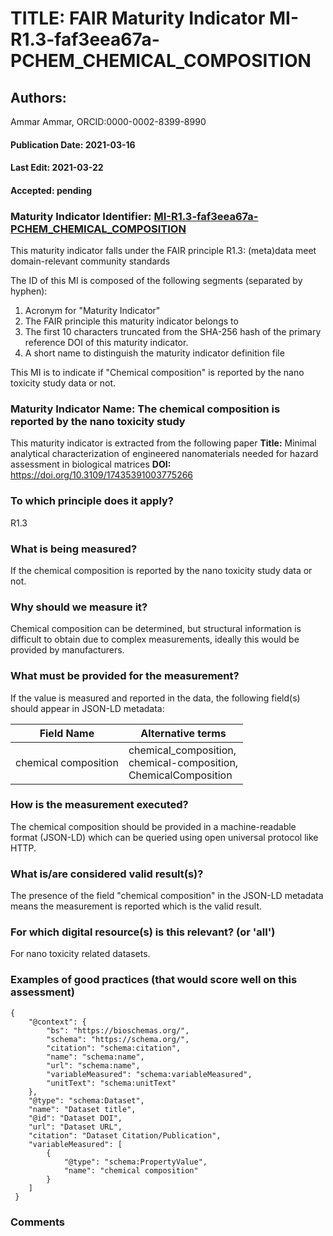 # TITLE: FAIR Maturity Indicator MI-R1.3-faf3eea67a-PCHEM_CHEMICAL_COMPOSITION

## Authors: 
Ammar Ammar, ORCID:0000-0002-8399-8990

#### Publication Date: 2021-03-16
#### Last Edit: 2021-03-22
#### Accepted: pending

### Maturity Indicator Identifier: [MI-R1.3-faf3eea67a-PCHEM_CHEMICAL_COMPOSITION](https://w3id.org/fair/maturity_indicator/terms/Gen2/MI-R1.3-faf3eea67a-PCHEM_CHEMICAL_COMPOSITION)

This maturity indicator falls under the FAIR principle R1.3:
(meta)data meet domain-relevant community standards

The ID of this MI is composed of the following segments (separated by hyphen):
1. Acronym for "Maturity Indicator"
1. The FAIR principle this maturity indicator belongs to
1. The first 10 characters truncated from the SHA-256 hash of the primary reference DOI of this maturity indicator.
1. A short name to distinguish the maturity indicator definition file

This MI is to indicate if "Chemical composition" is reported by the nano toxicity study data or not.

### Maturity Indicator Name:  The chemical composition is reported by the nano toxicity study

This maturity indicator is extracted from the following paper 
**Title:** Minimal analytical characterization of engineered nanomaterials needed for hazard assessment in biological matrices
**DOI:** https://doi.org/10.3109/17435391003775266

### To which principle does it apply?  
R1.3

### What is being measured?
If the chemical composition is reported by the nano toxicity study data or not.

### Why should we measure it?
Chemical composition can be determined, but structural
information is difficult to obtain due to complex measurements,
ideally this would be provided by manufacturers.

### What must be provided for the measurement?
If the value is measured and reported in the data, the following field(s) should appear in JSON-LD metadata: 

| Field Name            | Alternative terms                                                      |
| --------------------- | ---------------------------------------------------------------------- |
| chemical composition  | chemical_composition,<br>chemical-composition,<br>ChemicalComposition  |

### How is the measurement executed?
The chemical composition should be provided in a machine-readable format (JSON-LD) which can be queried using open universal protocol like HTTP.

### What is/are considered valid result(s)?
The presence of the field "chemical composition" in the JSON-LD metadata means the measurement is reported which is the valid result.

### For which digital resource(s) is this relevant? (or 'all')
For nano toxicity related datasets.  

### Examples of good practices (that would score well on this assessment)
```{json}
{
 	"@context": {
 		"bs": "https://bioschemas.org/",
 		"schema": "https://schema.org/",
 		"citation": "schema:citation",
 		"name": "schema:name",
 		"url": "schema:name",
 		"variableMeasured": "schema:variableMeasured",
 		"unitText": "schema:unitText"
 	},
 	"@type": "schema:Dataset",
 	"name": "Dataset title",
 	"@id": "Dataset DOI",
 	"url": "Dataset URL",
 	"citation": "Dataset Citation/Publication",
 	"variableMeasured": [
 		{
 			"@type": "schema:PropertyValue",
 			"name": "chemical composition"
 		}
 	]
 }
```

### Comments

